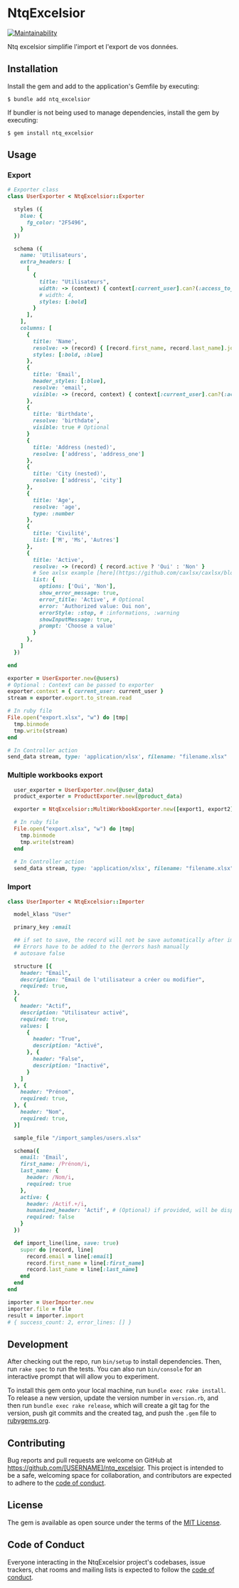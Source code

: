 # NtqExcelsior

[![Maintainability](https://api.codeclimate.com/v1/badges/8bc43b15a0a8bfc5d660/maintainability)](https://codeclimate.com/github/9troisquarts/ntq-excelsior/maintainability)

Ntq excelsior simplifie l'import et l'export de vos données.

## Installation

Install the gem and add to the application's Gemfile by executing:

    $ bundle add ntq_excelsior

If bundler is not being used to manage dependencies, install the gem by executing:

    $ gem install ntq_excelsior

## Usage

### Export

```ruby
# Exporter class
class UserExporter < NtqExcelsior::Exporter

  styles ({
    blue: {
      fg_color: "2F5496",
    }
  })

  schema ({
    name: 'Utilisateurs',
    extra_headers: [
      [
        {
          title: "Utilisateurs",
          width: -> (context) { context[:current_user].can?(:access_to_email, User) ? 4 : 3 },
          # width: 4,
          styles: [:bold]
        }
      ],
    ],
    columns: [
      {
        title: 'Name',
        resolve: -> (record) { [record.first_name, record.last_name].join(' ') },
        styles: [:bold, :blue]
      },
      {
        title: 'Email',
        header_styles: [:blue],
        resolve: 'email',
        visible: -> (record, context) { context[:current_user].can?(:access_to_email, User) }
      },
      {
        title: 'Birthdate',
        resolve: 'birthdate',
        visible: true # Optional
      }
      {
        title: 'Address (nested)',
        resolve: ['address', 'address_one']
      },
      {
        title: 'City (nested)',
        resolve: ['address', 'city']
      },
      {
        title: 'Age',
        resolve: 'age',
        type: :number
      },
      {
        title: 'Civilité', 
        list: ['M', 'Ms', 'Autres']
      },
      {
        title: 'Active',
        resolve: -> (record) { record.active ? 'Oui' : 'Non' }
        # See axlsx example [here](https://github.com/caxlsx/caxlsx/blob/master/examples/list_validation_example.md) for more options
        list: {
          options: ['Oui', 'Non'],
          show_error_message: true,
          error_title: 'Active', # Optional
          error: 'Authorized value: Oui non',
          errorStyle: :stop, # :informations, :warning
          showInputMessage: true,
          prompt: 'Choose a value'
        }
      },
    ]
  })

end

exporter = UserExporter.new(@users)
# Optional : Context can be passed to exporter
exporter.context = { current_user: current_user }
stream = exporter.export.to_stream.read

# In ruby file
File.open("export.xlsx", "w") do |tmp|
  tmp.binmode
  tmp.write(stream)
end

# In Controller action
send_data stream, type: 'application/xlsx', filename: "filename.xlsx"
```

### Multiple workbooks export

```ruby
  user_exporter = UserExporter.new(@user_data)
  product_exporter = ProductExporter.new(@product_data)

  exporter = NtqExcelsior::MultiWorkbookExporter.new([export1, export2])

  # In ruby file
  File.open("export.xlsx", "w") do |tmp|
    tmp.binmode
    tmp.write(stream)
  end
  
  # In Controller action
  send_data stream, type: 'application/xlsx', filename: "filename.xlsx"
```

### Import

```ruby
class UserImporter < NtqExcelsior::Importer

  model_klass "User"

  primary_key :email

  ## if set to save, the record will not be save automatically after import_line
  ## Errors have to be added to the @errors hash manually
  # autosave false

  structure [{
    header: "Email",
    description: "Email de l'utilisateur a créer ou modifier",
    required: true,
  }, 
  {
    header: "Actif",
    description: "Utilisateur activé",
    required: true,
    values: [
      {
        header: "True",
        description: "Activé",
      }, {
        header: "False",
        description: "Inactivé",
      }
    ]
  }, {
    header: "Prénom",
    required: true,
  }, {
    header: "Nom",
    required: true,
  }]

  sample_file "/import_samples/users.xlsx"

  schema({
    email: 'Email',
    first_name: /Prénom/i,
    last_name: {
      header: /Nom/i,
      required: true
    },
    active: {
      header: /Actif.+/i,
      humanized_header: 'Actif', # (Optional) if provided, will be displayed instead regex in missing headers
      required: false
    }
  })

  def import_line(line, save: true)
    super do |record, line|
      record.email = line[:email]
      record.first_name = line[:first_name]
      record.last_name = line[:last_name]
    end
  end
end

importer = UserImporter.new
importer.file = file
result = importer.import
# { success_count: 2, error_lines: [] }
```

## Development

After checking out the repo, run `bin/setup` to install dependencies. Then, run `rake spec` to run the tests. You can also run `bin/console` for an interactive prompt that will allow you to experiment.

To install this gem onto your local machine, run `bundle exec rake install`. To release a new version, update the version number in `version.rb`, and then run `bundle exec rake release`, which will create a git tag for the version, push git commits and the created tag, and push the `.gem` file to [rubygems.org](https://rubygems.org).

## Contributing

Bug reports and pull requests are welcome on GitHub at https://github.com/[USERNAME]/ntq_excelsior. This project is intended to be a safe, welcoming space for collaboration, and contributors are expected to adhere to the [code of conduct](https://github.com/[USERNAME]/ntq_excelsior/blob/master/CODE_OF_CONDUCT.md).

## License

The gem is available as open source under the terms of the [MIT License](https://opensource.org/licenses/MIT).

## Code of Conduct

Everyone interacting in the NtqExcelsior project's codebases, issue trackers, chat rooms and mailing lists is expected to follow the [code of conduct](https://github.com/[USERNAME]/ntq_excelsior/blob/master/CODE_OF_CONDUCT.md).

